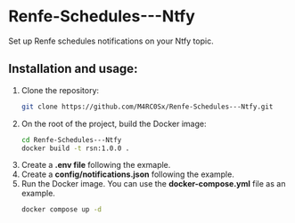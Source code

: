# Renfe-Schedules---Ntfy
Set up Renfe schedules notifications on your Ntfy topic.

## Installation and usage:
1. Clone the repository:
    ```bash
    git clone https://github.com/M4RC0Sx/Renfe-Schedules---Ntfy.git
    ```
2. On the root of the project, build the Docker image:
    ```bash
    cd Renfe-Schedules---Ntfy
    docker build -t rsn:1.0.0 .
    ```
3. Create a **.env file** following the exmaple.
4. Create a **config/notifications.json** following the example.
5. Run the Docker image. You can use the **docker-compose.yml** file as an example.
    ```bash
    docker compose up -d
    ```